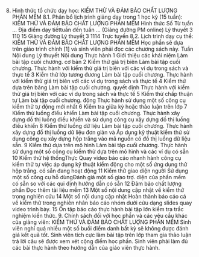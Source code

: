 8. Hình thức tổ chức dạy học: KIỂM THỬ VÀ ĐẢM BẢO CHẤT LƯỢNG PHẦN MỀM
8.1. Phân bổ lịch trình giảng dạy trong 1 học kỳ (15 tuần): KIỂM THỬ VÀ ĐẢM BẢO CHẤT LƯỢNG PHẦN MỀM Hình thức Số Từ tuần ... Địa điểm dạy tiếttuần đến tuần ... (Giảng đường PM online) Lý thuyết 3 110 15 Giảng đường Lý thuyết 3 1114 Trực tuyến 8.2. Lịch trình dạy cụ thể: KIỂM THỬ VÀ ĐẢM BẢO CHẤT LƯỢNG PHẦN MỀM Học phần sẽ dựa trên giáo trình chính \[1\] và sinh viên phải đọc các
chương sách này. Tuần Nội dung Lý thuyết Nội dung Thực hành 1 Giới thiệu các khái niệm Làm bài tập cuối chương. cơ bản 2 Kiểm thử giá trị biên Làm bài tập cuối chương. Thực hành với kiểm thử giá trị biên với các ví dụ trong sách và thực tế 3 Kiểm thử lớp tương đương Làm bài tập cuối chương. Thực hành với kiểm thử giá trị biên với các ví dụ trong sách và thực tế 4 Kiểm thử dựa trên bảng Làm bài tập cuối chương. quyết định Thực hành với kiểm thử giá trị biên với các ví dụ trong sách và thực tế 5 Kiểm thử chấp thuận tự Làm bài tập cuối chương. động Thực hành sử dụng một số công cụ kiểm thử tự động mới nhất 6 Kiểm tra giữa kỳ hoặc thảo luận trên lớp 7 Kiểm thử luồng điều khiển Làm bài tập cuối chương. Thực hành xây dựng đồ thị luồng điều khiển và sử dụng công cụ xây dựng đồ thị luồng điều khiển 8 Kiểm thử luồng dữ liệu Làm bài tập cuối chương. Thực hành xây dựng đồ thị luồng dữ liệu đơn giản và Áp dụng kỹ thuật kiểm thử sử dụng công cụ xây dựng hộp trắng vào mã nguồn có đồ thị luồng dữ liệu sẵn. 9 Kiểm thử dựa trên mô hình Làm bài tập cuối chương. Thực hành sử dụng một số công cụ kiểm thử dựa trên mô hình và các ví dụ có sẵn 10 Kiểm thử hệ thốngThực Quay video báo cáo nhanh hành công cụ kiểm thử tự việc áp dụng kỹ thuật kiểm động cho một số ứng dụng thử hộp trắng. có sẵn đang hoạt động 11 Kiểm thử giao diện người Sử dụng một số công cụ hỗ dùngĐánh giá một số giao trợ. diện của phần mềm có sẵn so với các qui định hướng dẫn có sẵn 12 Đảm bảo chất lượng phần Đọc thêm tài liệu mềm 13 Một số nội dung cập nhật về kiểm thử trong nghiên cứu 14 Một số nội dung cập nhật Hoàn thành báo cáo cá về kiểm thử trong nghiên nhân báo cáo nhóm dưới cứu dạng slides quay video trình bày. 15 Ôn tập báo cáo thực hành bài tập lớn kiểm tra trắc nghiệm kiến thức. 9. Chính sách đối với học phần và các yêu cầu khác của giảng viên: KIỂM THỬ VÀ ĐẢM BẢO CHẤT LƯỢNG PHẦN MỀM Sinh viên nghỉ quá nhiều một số buổi điểm danh bất kỳ sẽ không được đánh giá kết quả tốt. Sinh viên tích cực làm bài tập trên lớp tham gia thảo luận trả lời câu sẽ được xem xét cộng điểm học phần. Sinh viên phải làm đủ các bài thực hành theo hướng dẫn của giáo viên thực hành.
